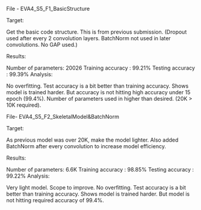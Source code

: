 File - EVA4_S5_F1_BasicStructure

Target:

Get the basic code structure. This is from previous submission. (Dropout used after every 2 convolution layers. BatchNorm not used in later convolutions. No GAP used.)

Results:

Number of parameters: 20026
Training accuracy : 99.21%
Testing accuracy : 99.39%
Analysis:

No overfitting. Test accuracy is a bit better than training accuracy. Shows model is trained harder.
But accuracy is not hitting high accuracy under 15 epoch (99.4%).
Number of parameters used in higher than desired. (20K > 10K required).


File- EVA4_S5_F2_SkeletalModel&BatchNorm

Target:

As previous model was over 20K, make the model lighter. Also added BatchNorm after every convolution to increase model efficiency.

Results:

Number of parameters: 6.6K
Training accuracy : 98.85%
Testing accuracy : 99.22%
Analysis:

Very light model. Scope to improve.
No overfitting. Test accuracy is a bit better than training accuracy. Shows model is trained harder. But model is not hitting required accuracy of 99.4%.
